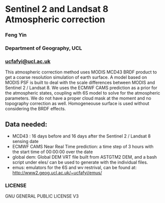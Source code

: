 # Sentinel 2 and Landsat 8 Atmospheric correction 
### Feng Yin
### Department of Geography, UCL
### ucfafyi@ucl.ac.uk

This atmospheric correction method uses MODIS MCD43 BRDF product to get a coarse resolution simulation of earth surface. A model based on MODIS PSF is built to deal with the scale differences between MODIS and Sentinel 2 / Landsat 8. We uses the ECMWF CAMS prediction as a prior for the atmospheric states, coupling with 6S model to solve for the atmospheric parameters. We do not have a proper cloud mask at the moment and no topography correction as well. Homogeneouse surface is used without considering the BRDF effects.

## Data needed:
* MCD43 : 16 days before and 16 days after the Sentinel 2 / Landsat 8 sensing date
* ECMWF CAMS Near Real Time prediction: a time step of 3 hours with the start time of 00:00:00 over the date
* global dem: Global DEM VRT file built from ASTGTM2 DEM, and a bash script under eles/ can be used to generate with the individual files.
* emus: emulators for the 6S and wv restrival, can be found at: http://www2.geog.ucl.ac.uk/~ucfafyi/emus/

### LICENSE
GNU GENERAL PUBLIC LICENSE V3
